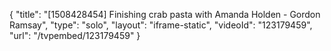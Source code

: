 {
    "title": "[1508428454] Finishing crab pasta with Amanda Holden - Gordon Ramsay",
    "type": "solo",
    "layout": "iframe-static",
    "videoId": "123179459",
    "url": "\/tvpembed\/123179459"
}
